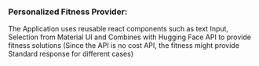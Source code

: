 ### Personalized Fitness Provider:

The Application uses reusable react components such as text Input, Selection from Material UI and Combines with Hugging Face API to provide fitness solutions (Since the API is no cost API, the fitness might provide Standard response for different cases)
